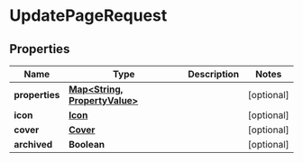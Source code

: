 

# UpdatePageRequest


## Properties

| Name | Type | Description | Notes |
|------------ | ------------- | ------------- | -------------|
|**properties** | [**Map&lt;String, PropertyValue&gt;**](PropertyValue.md) |  |  [optional] |
|**icon** | [**Icon**](Icon.md) |  |  [optional] |
|**cover** | [**Cover**](Cover.md) |  |  [optional] |
|**archived** | **Boolean** |  |  [optional] |



